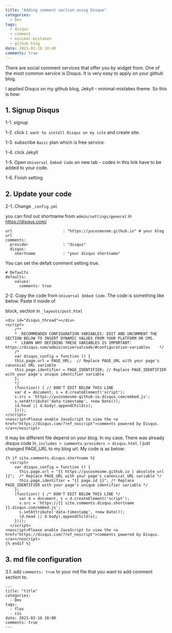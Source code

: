 ```yaml
---
title: "Adding comment section using Disque"
categories:
  - Dev
tags:
  - disqus
  - comment
  - minimal-mistakes
  - github blog
date: 2021-02-18 18:40
comments: true 
---
```


There are social comment services that offer you by widget from. One of the most common service is Disqus. It is very easy to apply on your github blog.

I applied Disqus on my github blog, Jekyll - minimal-mistakes theme. So this is how: 

## 1. Signup Disqus 

1-1. signup 

1-2. click `I want to install Disqus on my site` and create site.

1-3. subscribe `Basic` plan which is free service.

1-4. click Jekyll

1-5. Open `Universal Embed Code` on new tab - codes in this link have to be added to your code.

1-6. Finish setting

## 2. Update your code

2-1. Change `_config.yml`

you can find out shortname from `admin/settings/general` in https://disqus.com/

```
url                      : "https://yucosmosme.github.io" # your blog url
comments:
  provider               : "disqus"
  disqus:
    shortname            : "your disqus shortname" 

```

You can set the defalt comment setting true.
```
# Defaults
defaults:
    values:
      comments: true
```

2-2. Copy the code from `Universal Embed Code`. The code is something like below. Paste it inside of <article> block, <insert your code> section in  `_layouts/post.html` 


```
<div id="disqus_thread"></div>
<script>
    /**
    *  RECOMMENDED CONFIGURATION VARIABLES: EDIT AND UNCOMMENT THE SECTION BELOW TO INSERT DYNAMIC VALUES FROM YOUR PLATFORM OR CMS.
    *  LEARN WHY DEFINING THESE VARIABLES IS IMPORTANT: https://disqus.com/admin/universalcode/#configuration-variables    */
    /*
    var disqus_config = function () {
    this.page.url = PAGE_URL;  // Replace PAGE_URL with your page's canonical URL variable
    this.page.identifier = PAGE_IDENTIFIER; // Replace PAGE_IDENTIFIER with your page's unique identifier variable
    };
    */
    (function() { // DON'T EDIT BELOW THIS LINE
    var d = document, s = d.createElement('script');
    s.src = 'https://yucosmosme-github-io.disqus.com/embed.js';
    s.setAttribute('data-timestamp', +new Date());
    (d.head || d.body).appendChild(s);
    })();
</script>
<noscript>Please enable JavaScript to view the <a href="https://disqus.com/?ref_noscript">comments powered by Disqus.</a></noscript>
```

It may be different file depend on your blog. In my case, There was already disqus code in`_includes > comments-providers > disqus.html`. I just changed PAGE_URL to my blog url. My code is as below:

```
{% if site.comments.disqus.shortname %}
  <script>
    var disqus_config = function () {
      this.page.url = "{{ https://yucosmosme.github.io | absolute_url }}";  /* Replace PAGE_URL with your page's canonical URL variable */
      this.page.identifier = "{{ page.id }}"; /* Replace PAGE_IDENTIFIER with your page's unique identifier variable */
    };
    (function() { /* DON'T EDIT BELOW THIS LINE */
      var d = document, s = d.createElement('script');
      s.src = 'https://{{ site.comments.disqus.shortname }}.disqus.com/embed.js';
      s.setAttribute('data-timestamp', +new Date());
      (d.head || d.body).appendChild(s);
    })();
  </script>
<noscript>Please enable JavaScript to view the <a href="https://disqus.com/?ref_noscript">comments powered by Disqus.</a></noscript>
{% endif %}

```


## 3. md file configuration 

3.1. add `comments: true` to your md file that you want to add comment section to.

```
---
title: "title"
categories:
  - Dev
tags:
  - flex
  - css
date: 2021-02-16 18:00
comments: true 
---
```